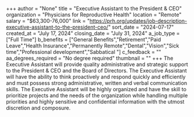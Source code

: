 +++
author = "None"
title = "Executive Assistant to the President & CEO"
organization = "Physicians for Reproductive Health"
location = "Remote"
salary = "$63,300-76,000"
link = "https://prh.org/updates/job-description-executive-assistant-to-the-president-ceo/"
sort_date = "2024-07-17"
created_at = "July 17, 2024"
closing_date = "July 31, 2024"
a_job_type = ["Full Time"]
b_benefits = ["General Benefits","Retirement","Paid Leave","Health Insurance","Permanently Remote","Dental","Vision","Sick time","Professional development","Sabbatical "]
c_feedback = ""
aa_degrees_required = "No degree required"
thumbnail = ""
+++
The Executive Assistant will provide quality administrative and strategic support to the President & CEO and the Board of Directors. The Executive Assistant will have the ability to think proactively and respond quickly and efficiently and must possess strong administrative, written and verbal communication skills. The Executive Assistant will be highly organized and have the skill to prioritize projects and the needs of the organization while handling multiple priorities and highly sensitive and confidential information with the utmost discretion and composure.